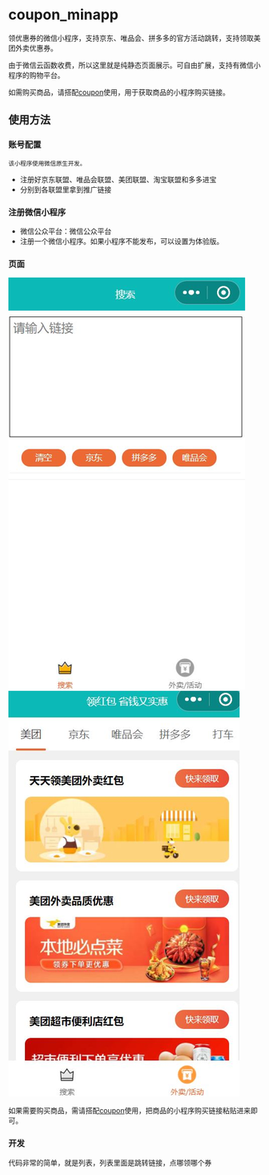 # coupon_minapp
领优惠券的微信小程序，支持京东、唯品会、拼多多的官方活动跳转，支持领取美团外卖优惠券。

由于微信云函数收费，所以这里就是纯静态页面展示。可自由扩展，支持有微信小程序的购物平台。

如需购买商品，请搭配[coupon](https://github.com/leeyoshinari/coupon)使用，用于获取商品的小程序购买链接。

## 使用方法

### 账号配置
`该小程序使用微信原生开发。`
* 注册好京东联盟、唯品会联盟、美团联盟、淘宝联盟和多多进宝
* 分别到各联盟里拿到推广链接

### 注册微信小程序
* 微信公众平台：微信公众平台
* 注册一个微信小程序。如果小程序不能发布，可以设置为体验版。

### 页面
![](https://github.com/leeyoshinari/coupon_minapp/blob/main/src/sku.JPG)
![](https://github.com/leeyoshinari/coupon_minapp/blob/main/src/activity.JPG)

如果需要购买商品，需请搭配[coupon](https://github.com/leeyoshinari/coupon)使用，把商品的小程序购买链接粘贴进来即可。

### 开发
代码非常的简单，就是列表，列表里面是跳转链接，点哪领哪个券

